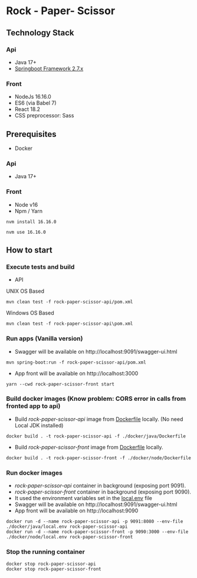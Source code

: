 # Rock - Paper- Scissor

## Technology Stack
### Api
- Java 17+
- [Springboot Framework 2.7.x](https://spring.io/projects/spring-boot)

### Front
- NodeJs 16.16.0
- ES6 (via Babel 7)
- React 18.2
- CSS preprocessor: Sass

## Prerequisites
- Docker
### Api
- Java 17+

### Front

- Node v16
- Npm / Yarn

```
nvm install 16.16.0
```
```
nvm use 16.16.0
```

## How to start

### Execute tests and build
- API

UNIX OS Based
```
mvn clean test -f rock-paper-scissor-api/pom.xml
```
Windows OS Based
```
mvn clean test -f rock-paper-scissor-api\pom.xml
```

### Run apps (Vanilla version)
- Swagger will be available on http://localhost:9091/swagger-ui.html
```
mvn spring-boot:run -f rock-paper-scissor-api/pom.xml
```
- App front will be available on http://localhost:3000
```
yarn --cwd rock-paper-scissor-front start
```


### Build docker images (Know problem: CORS error in calls from fronted app to api)

- Build *rock-paper-scissor-api* image from [Dockerfile](./docker/java/Dockerfile) locally. (No need Local JDK installed)
```
docker build . -t rock-paper-scissor-api -f ./docker/java/Dockerfile
```

- Build *rock-paper-scissor-front* image from [Dockerfile](./docker/node/Dockerfile) locally. 
```
docker build . -t rock-paper-scissor-front -f ./docker/node/Dockerfile
```

### Run docker images

- *rock-paper-scissor-api* container in background (exposing port 9091).
- *rock-paper-scissor-front* container in background (exposing port 9090).
- It used the environment variables set in the [local.env](docker/node/local.env) file
- Swagger will be available on http://localhost:9091/swagger-ui.html
- App front will be available on http://localhost:9090
```
docker run -d --name rock-paper-scissor-api -p 9091:8080 --env-file ./docker/java/local.env rock-paper-scissor-api
docker run -d --name rock-paper-scissor-front -p 9090:3000 --env-file ./docker/node/local.env rock-paper-scissor-front
```


### Stop the running container
```
docker stop rock-paper-scissor-api
docker stop rock-paper-scissor-front
```